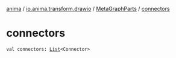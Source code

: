 [anima](../../index.md) / [io.anima.transform.drawio](../index.md) / [MetaGraphParts](index.md) / [connectors](./connectors.md)

# connectors

`val connectors: `[`List`](https://kotlinlang.org/api/latest/jvm/stdlib/kotlin.collections/-list/index.html)`<Connector>`